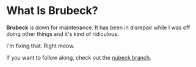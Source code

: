 # What Is Brubeck?

__Brubeck__ is down for maintenance.  It has been in disrepair while I was off doing other things and it's kind of ridiculous.

I'm fixing that.  Right meow.

If you want to follow along, check out the [nubeck branch](https://github.com/j2labs/brubeck/tree/nubeck).

